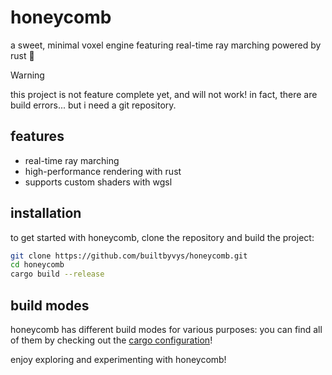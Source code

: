 # honeycomb

a sweet, minimal voxel engine featuring real-time ray marching powered by rust 🚀

> [!WARNING]
> this project is not feature complete yet, and will not work!
> in fact, there are build errors... but i need a git repository.

## features

- real-time ray marching
- high-performance rendering with rust
- supports custom shaders with wgsl

## installation

to get started with honeycomb, clone the repository and build the project:

```sh
git clone https://github.com/builtbyvys/honeycomb.git
cd honeycomb
cargo build --release
```

## build modes

honeycomb has different build modes for various purposes:
you can find all of them by checking out the [cargo configuration](https://github.com/builtbyvys/honeycomb/blob/main/Cargo.toml#L45-48)!

enjoy exploring and experimenting with honeycomb!
